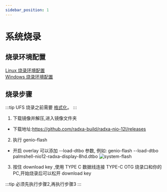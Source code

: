 ```yaml
---
sidebar_position: 1
---
```


# 系统烧录

## 烧录环境配置

[Linux 烧录环境配置](https://mediatek.gitlab.io/aiot/doc/aiot-dev-guide/master/sw/yocto/get-started/env-setup/flash-env-linux.html)  
[Windows 烧录环境配置](https://mediatek.gitlab.io/aiot/doc/aiot-dev-guide/master/sw/yocto/get-started/env-setup/flash-env-windows.html)

## 烧录步骤

:::tip
UFS 烧录之前需要 [格式化](https://www.ipi.wiki/pages/1200-docs?page=UfsFormat.html)。
:::

1. 下载镜像并解压,进入镜像文件夹

- 下载地址:https://github.com/radxa-build/radxa-nio-12l/releases

2. 执行 genio-flash

- 开启 overlay 可以添加 --load-dtbo 参数, 例如: genio-flash --load-dtbo palmshell-nio12-radxa-display-8hd.dtbo
  ![system-flash](/img/nio/nio_12l/system-flash1.webp)

3. 按住 download key ,使用 TYPE C 数据线连接 TYPE-C OTG 烧录口和你的 PC,开始烧录后可以松开 download key

:::tip
必须先执行步骤2,再执行步骤3
:::
